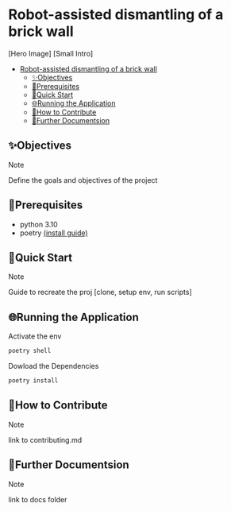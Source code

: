 # Robot-assisted dismantling of a brick wall

[Hero Image]
[Small Intro]

- [Robot-assisted dismantling of a brick wall](#robot-assisted-dismantling-of-a-brick-wall)
  - [✨Objectives](#objectives)
  - [📝Prerequisites](#prerequisites)
  - [🚀Quick Start](#quick-start)
  - [🌐Running the Application](#running-the-application)
  - [🙌How to Contribute](#how-to-contribute)
  - [📖Further Documentsion](#further-documentsion)

## ✨Objectives

> [!NOTE]
> Define the goals and objectives of the project

## 📝Prerequisites

 - python 3.10
 - poetry [(install guide)](https://python-poetry.org/docs/)  
 

## 🚀Quick Start

> [!NOTE]
> Guide to recreate the proj [clone, setup env, run scripts]

## 🌐Running the Application

Activate the env
```bash
poetry shell
```

Dowload the Dependencies
```bash
poetry install
```

## 🙌How to Contribute

> [!note]
> link to contributing.md

## 📖Further Documentsion

> [!note]
> link to docs folder

